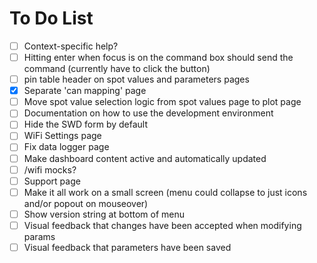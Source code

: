 # To Do List
- [ ] Context-specific help?
- [ ] Hitting enter when focus is on the command box should send the command (currently have to click the button)
- [ ] pin table header on spot values and parameters pages
- [x] Separate 'can mapping' page
- [ ] Move spot value selection logic from spot values page to plot page
- [ ] Documentation on how to use the development environment
- [ ] Hide the SWD form by default
- [ ] WiFi Settings page
- [ ] Fix data logger page
- [ ] Make dashboard content active and automatically updated
- [ ] /wifi mocks?
- [ ] Support page
- [ ] Make it all work on a small screen (menu could collapse to just icons and/or popout on mouseover)
- [ ] Show version string at bottom of menu
- [ ] Visual feedback that changes have been accepted when modifying params
- [ ] Visual feedback that parameters have been saved
